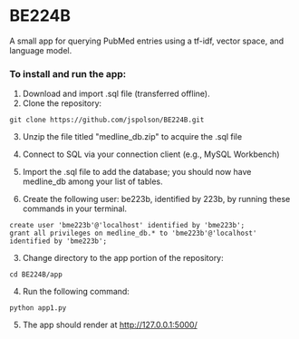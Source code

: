 # BE224B

A small app for querying PubMed entries using a tf-idf, vector space, and language model.

### To install and run the app:
1. Download and import .sql file (transferred offline).
2. Clone the repository:

```
git clone https://github.com/jspolson/BE224B.git
```

3. Unzip the file titled "medline_db.zip" to acquire the .sql file

4. Connect to SQL via your connection client (e.g., MySQL Workbench)

5. Import the .sql file to add the database; you should now have medline_db among your list of tables.

6. Create the following user: be223b, identified by 223b, by running these commands in your terminal. 

```
create user 'bme223b'@'localhost' identified by 'bme223b';
grant all privileges on medline_db.* to 'bme223b'@'localhost' identified by 'bme223b';
```

3. Change directory to the app portion of the repository:

```
cd BE224B/app
```

4. Run the following command: 

```
python app1.py
```

5. The app should render at http://127.0.0.1:5000/


